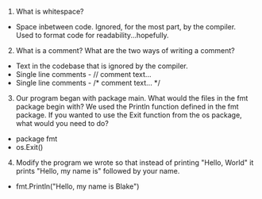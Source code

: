 1. What is whitespace?
  - Space inbetween code. Ignored, for the most part, by the compiler. Used to format code for readability...hopefully.

2. What is a comment? What are the two ways of writing a comment?
  - Text in the codebase that is ignored by the compiler.
  - Single line comments - // comment text...
  - Single line comments - /* comment text... \*/

3. Our program began with package main. What would the files in the fmt package begin with? We used the Println function defined in the fmt package. If you wanted to use the Exit function from the os package, what would you need to do?
  - package fmt
  - os.Exit()

4. Modify the program we wrote so that instead of printing "Hello, World" it prints "Hello, my name is" followed by your name.
  - fmt.Println("Hello, my name is Blake")
